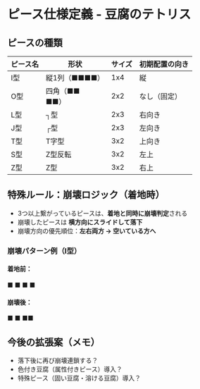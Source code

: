 # ピース仕様定義 - 豆腐のテトリス

## ピースの種類

| ピース名 | 形状 | サイズ | 初期配置の向き |
|----------|------|--------|----------------|
| I型      | 縦1列（■■■■） | 1x4    | 縦         |
| O型      | 四角（■■<br>■■） | 2x2    | なし（固定） |
| L型      | ┐型 | 2x3    | 右向き       |
| J型      | ┌型 | 2x3    | 左向き       |
| T型      | T字型 | 3x2    | 上向き       |
| S型      | Z型反転 | 3x2    | 左上       |
| Z型      | Z型 | 3x2    | 右上       |

## 特殊ルール：崩壊ロジック（着地時）

- 3つ以上繋がっているピースは、**着地と同時に崩壊判定**される
- 崩壊したピースは **横方向にスライドして落下**
- 崩壊方向の優先順位：**左右両方 → 空いている方へ**

### 崩壊パターン例（I型）

#### 着地前：
■
■
■
■

#### 崩壊後：
■
■
■■

## 今後の拡張案（メモ）
- 落下後に再び崩壊連鎖する？
- 色付き豆腐（属性付きピース）導入？
- 特殊ピース（固い豆腐・溶ける豆腐）導入？